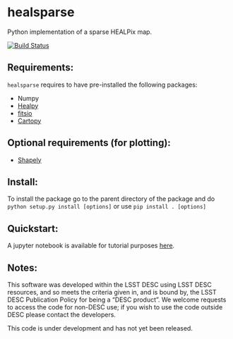 # healsparse
Python implementation of a sparse HEALPix map.

[![Build Status](https://travis-ci.org/LSSTDESC/healsparse.svg?branch=master)](https://travis-ci.org/LSSTDESC/healsparse)

## Requirements:

`healsparse` requires to have pre-installed the following packages:

- Numpy
- [Healpy](https://github.com/healpy/healpy)
- [fitsio](https://github.com/esheldon/fitsio)
- [Cartopy](https://scitools.org.uk/cartopy/docs/latest/)

## Optional requirements (for plotting):

- [Shapely](https://shapely.readthedocs.io/en/stable/manual.html)

## Install:

To install the package go to the parent directory of the package and do `python
setup.py install [options]` or use `pip install . [options]`

## Quickstart:

A jupyter notebook is available for tutorial purposes [here](./tutorial/quickstart.ipynb).

## Notes:

This software was developed within the LSST DESC using LSST DESC resources, and
so meets the criteria given in, and is bound by, the LSST DESC Publication
Policy for being a “DESC product”.  We welcome requests to access the code for
non-DESC use; if you wish to use the code outside DESC please contact the
developers.

This code is under development and has not yet been released.

